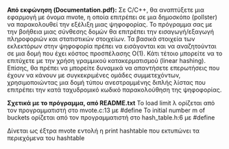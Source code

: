 **Από εκφώνηση (Documentation.pdf):**
Σε C/C++, θα αναπτύξετε μια εφαρμογή με όνομα mvote, η οποία επιτρέπει σε μια δημοσκόπο (pollster) να παρακολουθεί την εξέλιξη μιας ψηφοφορίας. Το πρόγραμμα σας με την βοήθεια μιας σύνθεσης δομών θα επιτρέπει την εισαγωγή/εξαγωγή πληροφοριών και στατιστικών στοιχείων. Τα βασικά στοιχεία των εκλεκτόρων στην ψηφοφορία πρέπει να εισάγονται και να αναζητούνται σε μια δομή που έχει κόστος προσπέλασης O(1). Κάτι τέτοιο μπορείτε να το επιτύχετε με την χρήση γραμμικού κατακερματισμού (linear hashing). Επίσης, θα πρέπει να μπορείτε δυναμικά να απαντήσετε επερωτήσεις που έχουν να κάνουν με συγκεκριμένες ομάδες συμμετεχόντων, χρησιμοποιώντας μια δομή τύπου ανεστραμμένης διπλής λίστας που επιτρέπει την κατά ταχυδρομικό κωδικό παρακολούθηση της ψηφοφορίας.

**Σχετικά με το πρόγραμμα, από README.txt**
Το load limit λ ορίζεται από τον προγραμματιστή στο mvote.c:13 με #define
To initial number m of buckets ορίζεται από τον προγραμματιστή στο hash_table.h:6 με #define

Δίνεται ως έξτρα mvote εντολή η print hashtable που εκτυπώνει τα περιεχόμενα του hashtable

